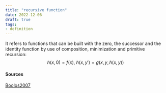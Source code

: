 ```yaml
---
title: "recursive function"
date: 2022-12-06
draft: true
tags:
- definition
---
```


It refers to functions that can be built with the zero, the successor and the identity function by use of composition, minimization and primitive recursion: $$h(x,0)=f(x), \ h(x,y')=g(x,y,h(x,y))$$
#### Sources 

[Boolos2007](reference/Boolos2007.md)
